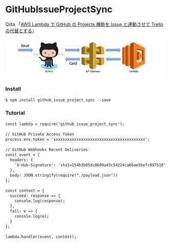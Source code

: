 # GitHubIssueProjectSync

Qiita 「[AWS Lambda で GitHub の Projects 機能を Issue と連動させて Trello の代替とする](http://qiita.com/exabugs/items/16bc3786309819c7096e)」

![architecture](img/architecture.png)

### Install
```
$ npm install github_issue_project_sync --save
```

### Tutorial

```
const lambda = require('github_issue_project_sync');

// GitHub Private Access Token
process.env.token = 'xxxxxxxxxxxxxxxxxxxxxxxxxxxxxxxxxxxxxxxx';

// GitHub Webhooks Recent Deliveries
const event = {
  headers: {
    'X-Hub-Signature': 'sha1=154b3b05dc8689ad3c54224ca6bae5befc897510'
  },
  body: JSON.stringify(require("./payload.json"))
};

const context = {
  succeed: response => {
    console.log(response);
  },
  fail: e => {
    console.log(e);
  }
};

lambda.handler(event, context);
```

